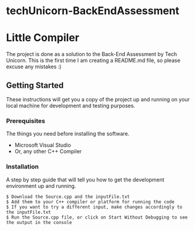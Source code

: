 # techUnicorn-BackEndAssessment
# Little Compiler

The project is done as a solution to the Back-End Assessment by Tech Unicorn. This is the first time I am creating a README.md file, so please excuse any mistakes :)

## Getting Started

These instructions will get you a copy of the project up and running on your local machine for development and testing purposes.

### Prerequisites

The things you need before installing the software.

* Microsoft Visual Studio
* Or, any other C++ Compiler

### Installation

A step by step guide that will tell you how to get the development environment up and running.

```
$ Download the Source.cpp and the inputFile.txt 
$ Add them to your C++ compiler or platform for running the code
$ If you want to try a different input, make changes accordingly to the inputFile.txt
$ Run the Source.cpp file, or click on Start Without Debugging to see the output in the console
```

